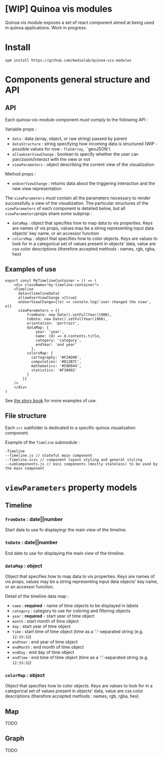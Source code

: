 [WIP] Quinoa vis modules
===

Quinoa vis module exposes a set of react component aimed at being used in quinoa applications. Work in progress.

# Install

```
npm install https://github.com/medialab/quinoa-vis-modules
```

# Components general structure and API

## API

Each quinoa-vis-module component *must* comply to the following API :

Variable props :

- ``data`` : data (array, object, or raw string) passed by parent
- ``dataStructure`` : string specifying how incoming data is structured (WIP - possible values for now : ``flatArray``, ``geoJSON`)
- ``allowUserViewChange`` : boolean to specify whether the user can pan/zoom/interact with the view or not
- ``viewParameters`` : object describing the current view of the visualization

Method props :

- ``onUserViewChange`` : returns data about the triggering interaction and the new view representation

The ``viewParameters`` *must* contain all the parameters necessary to render successfully a view of the visualization. The particular structures of the ``viewParameters`` of each component is detailed below, but all ``viewParameters``props share some subprop :

- ``dataMap`` : object that specifies how to map data to vis properties. Keys are names of vis props, values may be a string representing input data objects' key name, or an accessor function
- ``colorsMap`` : object that specifies how to color objects. Keys are values to look for in a categorical set of values present in objects' data, value are css color descriptions (therefore accepted methods : names, rgb, rgba, hex)

## Examples of use

```
export const MyTimelineContainer = () => (
    <div className="my-timeline-container">
    <Timeline 
      data={timelineData} 
      allowUserViewChange ={true}
      onUserViewChange={(e) => console.log('user changed the view', e)}
      viewParameters = {{
          fromDate: new Date().setFullYear(1900),
          toDate: new Date().setFullYear(1960),
          orientation: 'portrait',
          dataMap: {
              year: 'year',
              name: (d) => d.contents.title,
              category: 'category',
              endYear: 'end year'
            },
          colorsMap: {
            cartography: '#F24D98',
            computation: '#813B7C',
            mathematics: '#59D044',
            statistics: '#F3A002'
          }
        }}
    />
    </div>
)
```

See [the story book](https://github.com/medialab/quinoa-vis-modules/blob/master/stories/index.js) for more examples of use.

## File structure

Each ``src`` subfolder is dedicated to a specific quinoa visualization component.

Example of the ``Timeline`` submodule :

```
-Timeline
--Timeline.js // stateful main component
--Timeline.scss // component layout styling and general styling
--subComponents.js // mini components (mostly stateless) to be used by the main component
```

# ``viewParameters`` property models

## Timeline

### ``fromDate`` : date||number

Start date to use fo displayingr the main view of the timeline.

### ``toDate`` : date||number

End date to use for displaying the main view of the timeline.

### ``dataMap`` : object

Object that specifies how to map data to vis properties. Keys are names of vis props, values may be a string representing input data objects' key name, or an accessor function.

Detail of the timeline data map :

- ``name`` : **required** - name of time objects to be displayed in labels
- ``category`` : category to use for coloring and filtering objects
- ``year`` : **required** - start year of time object
- ``month`` : start month of time object
- ``day`` : start year of time object
- ``time`` : start time of time object (time as a ':'-separated string (e.g. ``12:33:32``)
- ``endYear`` : end year of time object
- ``endMonth`` : end month of time object
- ``endDay`` : end day of time object
- ``endTime`` : end time of time object (time as a ':'-separated string (e.g. ``12:33:32``)

### ``colorMap`` : object

Object that specifies how to color objects. Keys are values to look for in a categorical set of values present in objects' data, value are css color descriptions (therefore accepted methods : names, rgb, rgba, hex)

## Map

TODO

## Graph

TODO

